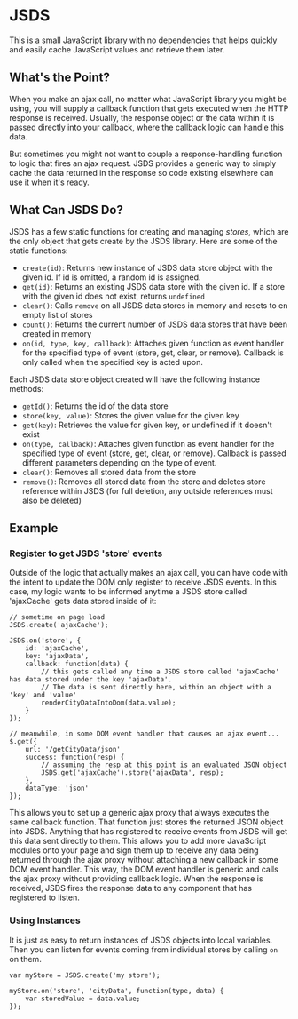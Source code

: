JSDS
====

This is a small JavaScript library with no dependencies that helps quickly and easily cache JavaScript values and retrieve them later.

What's the Point?
-----------------

When you make an ajax call, no matter what JavaScript library you might be using, you will supply a callback function that gets executed when the HTTP response is received. Usually, the response object or the data within it is passed directly into your callback, where the callback logic can handle this data.

But sometimes you might not want to couple a response-handling function to logic that fires an ajax request. JSDS provides a generic way to simply cache the data returned in the response so code existing elsewhere can use it when it's ready.

What Can JSDS Do?
-----------------

JSDS has a few static functions for creating and managing _stores_, which are the only object that gets create by the JSDS library. Here are some of the static functions:

* `create(id)`: Returns new instance of JSDS data store object with the given id. If id is omitted, a random id is assigned.
* `get(id)`: Returns an existing JSDS data store with the given id. If a store with the given id does not exist, returns `undefined`
* `clear()`: Calls `remove` on all JSDS data stores in memory and resets to en empty list of stores
* `count()`: Returns the current number of JSDS data stores that have been created in memory
* `on(id, type, key, callback)`: Attaches given function as event handler for the specified type of event (store, get, clear, or remove). Callback is only called when the specified key is acted upon.

Each JSDS data store object created will have the following instance methods:

* `getId()`: Returns the id of the data store
* `store(key, value)`: Stores the given value for the given key
* `get(key)`: Retrieves the value for given key, or undefined if it doesn't exist
* `on(type, callback)`: Attaches given function as event handler for the specified type of event (store, get, clear, or remove). Callback is passed different parameters depending on the type of event.
* `clear()`: Removes all stored data from the store
* `remove()`: Removes all stored data from the store and deletes store reference within JSDS (for full deletion, any outside references must also be deleted)

Example
-------

### Register to get JSDS 'store' events

Outside of the logic that actually makes an ajax call, you can have code with the intent to update the DOM only register to receive JSDS events. In this case, my logic wants to be informed anytime a JSDS store called 'ajaxCache' gets data stored inside of it:

	// sometime on page load
	JSDS.create('ajaxCache');
	
	JSDS.on('store', {
	    id: 'ajaxCache', 
	    key: 'ajaxData', 
	    callback: function(data) {
		    // this gets called any time a JSDS store called 'ajaxCache' has data stored under the key 'ajaxData'. 
		    // The data is sent directly here, within an object with a 'key' and 'value'
		    renderCityDataIntoDom(data.value);
	    }
	});
	
	// meanwhile, in some DOM event handler that causes an ajax event...
	$.get({
		url: '/getCityData/json'
		success: function(resp) {
			// assuming the resp at this point is an evaluated JSON object
			JSDS.get('ajaxCache').store('ajaxData', resp);
		},
		dataType: 'json'
	});

This allows you to set up a generic ajax proxy that always executes the same callback function. That function just stores the returned JSON object into JSDS. Anything that has registered to receive events from JSDS will get this data sent directly to them. This allows you to add more JavaScript modules onto your page and sign them up to receive any data being returned through the ajax proxy without attaching a new callback in some DOM event handler. This way, the DOM event handler is generic and calls the ajax proxy without providing callback logic. When the response is received, JSDS fires the response data to any component that has registered to listen.

### Using Instances

It is just as easy to return instances of JSDS objects into local variables. Then you can listen for events coming from individual stores by calling `on` on them.

	var myStore = JSDS.create('my store');
	
	myStore.on('store', 'cityData', function(type, data) {
		var storedValue = data.value;
	});
	
